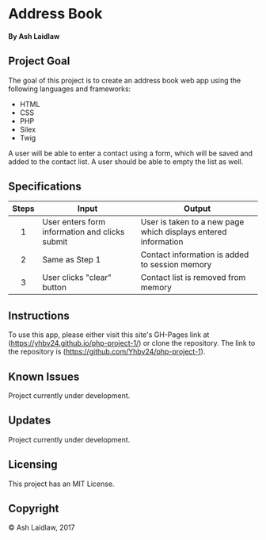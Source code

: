 # Address Book
#### By Ash Laidlaw

## Project Goal

The goal of this project is to create an address book web app using the following languages and frameworks:

* HTML
* CSS
* PHP
* Silex
* Twig

A user will be able to enter a contact using a form, which will be saved and added to the contact list. A user should be able to empty the list as well.

## Specifications

| Steps | Input | Output |
| :------: | ------ | ------ |
| 1 | User enters form information and clicks submit | User is taken to a new page which displays entered information |
| 2 | Same as Step 1 | Contact information is added to session memory |
| 3 | User clicks "clear" button | Contact list is removed from memory |

## Instructions

To use this app, please either visit this site's GH-Pages link at (https://yhbv24.github.io/php-project-1/) or clone the repository. The link to the repository is (https://github.com/Yhbv24/php-project-1).

## Known Issues

Project currently under development.

## Updates

Project currently under development.

## Licensing

This project has an MIT License.

## Copyright

© Ash Laidlaw, 2017
